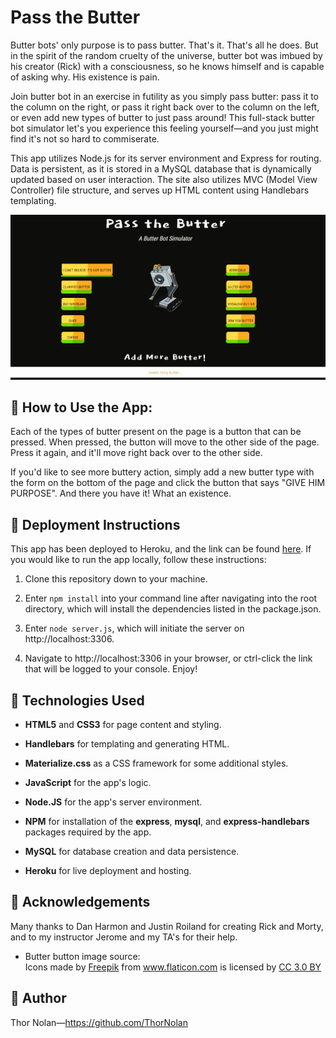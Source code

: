 Pass the Butter
=====================================================
Butter bots' only purpose is to pass butter. That's it. That's all he does. But in the spirit of the random cruelty of the universe, butter bot was imbued by his creator (Rick) with a consciousness, so he knows himself and is capable of asking why. His existence is pain. 

Join butter bot in an exercise in futility as you simply pass butter: pass it to the column on the right, or pass it right back over to the column on the left, or even add new types of butter to just pass around! This full-stack butter bot simulator let's you experience this feeling yourself—and you just might find it's not so hard to commiserate. 

This app utilizes Node.js for its server environment and Express for routing. Data is persistent, as it is stored in a MySQL database that is dynamically updated based on user interaction. The site also utilizes MVC (Model View Controller) file structure, and serves up HTML content using Handlebars templating.

![demo gif](/public/assets/img/butter-bot-demo.gif "demo gif of pass the butter in action")

## 🔑 How to Use the App:

Each of the types of butter present on the page is a button that can be pressed. When pressed, the button will move to the other side of the page. Press it again, and it'll move right back over to the other side. 

If you'd like to see more buttery action, simply add a new butter type with the form on the bottom of the page and click the button that says "GIVE HIM PURPOSE". And there you have it! What an existence.

## 📁 Deployment Instructions

This app has been deployed to Heroku, and the link can be found [here](https://damp-oasis-43666.herokuapp.com/ "live link"). If you would like to run the app locally, follow these instructions: 

1. Clone this repository down to your machine.
   
2. Enter `npm install` into your command line after navigating into the root directory, which will install the dependencies listed in the package.json.
   
3. Enter `node server.js`, which will initiate the server on http://localhost:3306.
   
4. Navigate to http://localhost:3306 in your browser, or ctrl-click the link that will be logged to your console. Enjoy!

## 🔧 Technologies Used  

+ **HTML5** and **CSS3** for page content and styling.

+ **Handlebars** for templating and generating HTML.

+ **Materialize.css** as a CSS framework for some additional styles.

+ **JavaScript** for the app's logic.
  
+ **Node.JS** for the app's server environment.

+ **NPM** for installation of the **express**, **mysql**, and **express-handlebars** packages required by the app.
  
+ **MySQL** for database creation and data persistence.
  
+ **Heroku** for live deployment and hosting.

## 🌟 Acknowledgements

Many thanks to Dan Harmon and Justin Roiland for creating Rick and Morty, and to my instructor Jerome and my TA's for their help.

+ Butter button image source: <div>Icons made by <a href="https://www.freepik.com/" title="Freepik">Freepik</a> from <a href="https://www.flaticon.com/" 			    title="Flaticon">www.flaticon.com</a> is licensed by <a href="http://creativecommons.org/licenses/by/3.0/" title="Creative Commons BY 3.0" target="_blank">CC 3.0 BY</a></div>
    
## 🌌 Author 

Thor Nolan—https://github.com/ThorNolan
